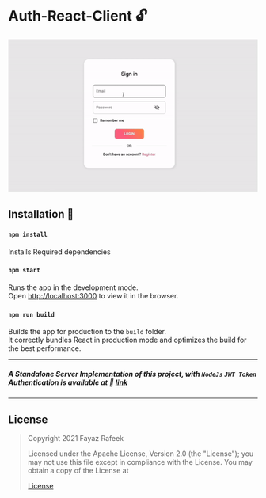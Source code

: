 
# Auth-React-Client :unlock:

![](https://raw.githubusercontent.com/FayazRafeek/Auth-React-Client/master/assets/screen_record.gif)


## Installation :checkered_flag:

#### `npm install`

Installs Required dependencies

#### `npm start`

Runs the app in the development mode.\
Open [http://localhost:3000](http://localhost:3000) to view it in the browser.


#### `npm run build`

Builds the app for production to the `build` folder.\
It correctly bundles React in production mode and optimizes the build for the best performance.

___

##### A Standalone Server Implementation of this project, with `NodeJs` `JWT Token` Authentication is available at :link: [link](www.github.com/FayazRafeek/Auth-Server)


___

## License

> Copyright 2021 Fayaz Rafeek
>
>  Licensed under the Apache License, Version 2.0 (the "License");
>  you may not use this file except in compliance with the License.
>  You may obtain a copy of the License at
>  
>  [License](http://www.apache.org/licenses/LICENSE-2.0)
>
